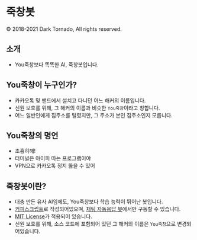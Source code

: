 # 죽창봇
© 2018-2021 Dark Tornado, All rights reserved.

## 소개
* You죽창보다 똑똑한 AI, 죽창봇입니다.

## You죽창이 누구인가?
* 카카오톡 및 밴드에서 설치고 다니던 어느 해커의 이름입니다.
* 신원 보호를 위해, 그 해커의 이름과 비슷한 `You죽창`이라고 칭합니다.
* 어느 일반인에게 집주소를 털렸지만, 그 주소가 본인 집주소인지 모릅니다.

## You죽창의 명언
* 조횽히해!
* 터미널은 아이피 따는 프로그램이야
* VPN으로 카카오톡 정지 뚫을 수 있어

## 죽창봇이란?
* 대충 만든 유사 AI임에도, You죽창보다 학습 능력이 뛰어난 봇입니다.
* [커피스크립트](https://coffeescript.org/)로 작성되어있으며, [채팅 자동응답 봇](https://play.google.com/store/apps/details?id=com.darktornado.chatbot)에서만 구동할 수 있습니다.
* [MIT License](LICENSE)가 적용되어 있습니다.
* 신원 보호를 위해, 소스 코드에 포함되어 있던 그 해커의 이름은 `You죽창`으로 변경되어있습니다.
